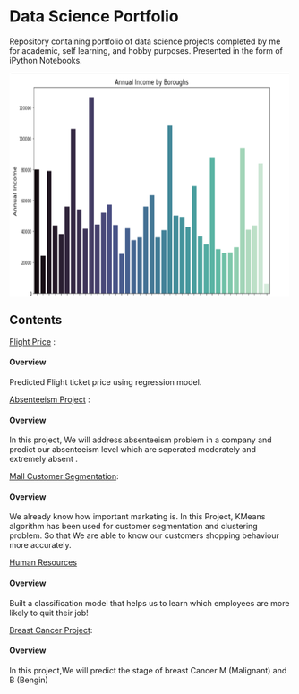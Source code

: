 # Data Science Portfolio
Repository containing portfolio of data science projects completed by me for academic, self learning, and hobby purposes. Presented in the form of iPython Notebooks.


<img src="https://github.com/ugursavci/My-Data-Science-Portfolio/blob/main/Annual_Income%20by%20Borough.png" width="500" height="400" align="center"/>

## Contents
[Flight Price](https://github.com/ugursavci/My-Data-Science-Portfolio/tree/main/Flight%20Price) :  
#### Overview

Predicted Flight ticket price using regression model.

[Absenteeism Project](https://github.com/ugursavci/My-Data-Science-Portfolio/tree/main/Absenteeism_Project) : 
#### Overview

In this project, We will address absenteeism problem in a company and predict our absenteeism level which are seperated moderately and extremely absent .

[Mall Customer Segmentation](https://github.com/ugursavci/My-Data-Science-Portfolio/tree/main/Mall_Customer_Segmentation):
#### Overview
We already know how important marketing is. In this Project, KMeans algorithm has been used for customer segmentation and clustering problem.
So that We are able to know our customers shopping behaviour more accurately.

[Human Resources](https://github.com/ugursavci/My-Data-Science-Portfolio/tree/main/Human_Resources)
#### Overview
Built  a classification model that helps us to learn  which employees are more likely to quit their job!


[Breast Cancer Project](https://github.com/ugursavci/My-Data-Science-Portfolio/tree/main/Breast_Cancer_Project-main):
#### Overview
In this project,We will predict the stage of breast Cancer M (Malignant) and B (Bengin)
